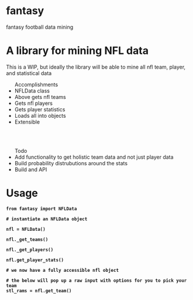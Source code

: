 fantasy
=======

fantasy football data mining

<h1>A library for mining NFL data</h1>
<p>This is a WIP, but ideally the library will be able to mine all nfl team, player, and statistical data</p>

<ul>Accomplishments<br>
<li>NFLData class</li>
<li>Above gets nfl teams</li>
<li>Gets nfl players</li>
<li>Gets player statistics</li>
<li>Loads all into objects</li>
<li>Extensible</li>
</ul>
<br><br>
<ul>Todo<br>
<li>Add functionality to get holistic team data and not just player data</li>
<li>Build probability distrubutions around the stats</li>
<li>Build and API</li>
</ul>

<h1>Usage</h1>

<p><code><b>from fantasy import NFLData<br>
# instantiate an NFLData object<br>
nfl = NFLData()<br>
nfl._get_teams()<br>
nfl._get_players()<br>
nfl.get_player_stats()<br>
# we now have a fully accessible nfl object<br>
# the below will pop up a raw input with options for you to pick your team
stl_rams = nfl.get_team()</b></code>
</p>
